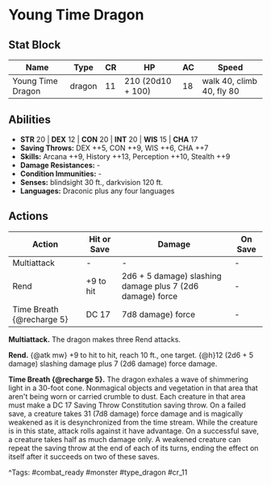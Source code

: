 # Young Time Dragon

## Stat Block

| Name | Type | CR | HP | AC | Speed |
|------|------|----|----|----|-------|
| Young Time Dragon | dragon | 11 | 210 (20d10 + 100) | 18 | walk 40, climb 40, fly 80 |

## Abilities

- **STR** 20 | **DEX** 12 | **CON** 20 | **INT** 20 | **WIS** 15 | **CHA** 17
- **Saving Throws:** DEX ++5, CON ++9, WIS ++6, CHA ++7  
- **Skills:** Arcana ++9, History ++13, Perception ++10, Stealth ++9  
- **Damage Resistances:** -  
- **Condition Immunities:** -  
- **Senses:** blindsight 30 ft., darkvision 120 ft.  
- **Languages:** Draconic plus any four languages


## Actions

| Action | Hit or Save | Damage | On Save |
|--------|--------------|--------|----------|
| Multiattack | - | - | - |
| Rend | +9 to hit | 2d6 + 5 damage) slashing damage plus 7 (2d6 damage) force | - |
| Time Breath {@recharge 5} | DC 17 | 7d8 damage) force | - |

**Multiattack.** The dragon makes three Rend attacks.

**Rend.** {@atk mw} +9 to hit to hit, reach 10 ft., one target. {@h}12 (2d6 + 5 damage) slashing damage plus 7 (2d6 damage) force damage.

**Time Breath {@recharge 5}.** The dragon exhales a wave of shimmering light in a 30-foot cone. Nonmagical objects and vegetation in that area that aren't being worn or carried crumble to dust. Each creature in that area must make a DC 17 Saving Throw Constitution saving throw. On a failed save, a creature takes 31 (7d8 damage) force damage and is magically weakened as it is desynchronized from the time stream. While the creature is in this state, attack rolls against it have advantage. On a successful save, a creature takes half as much damage only. A weakened creature can repeat the saving throw at the end of each of its turns, ending the effect on itself after it succeeds on two of these saves.


^Tags: #combat_ready #monster #type_dragon #cr_11